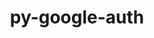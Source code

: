 ---
title: "py-google-auth"
layout: cache
categories: [package, develop]
meta: {"compilers": ["gcc@=11.4.0", "gcc@=13.2.0"], "num_specs": 17, "num_specs_by_stack": {"e4s": 5, "e4s-neoverse_v1": 2, "ml-linux-aarch64-cpu": 5, "ml-linux-aarch64-cuda": 5, "ml-linux-x86_64-cpu": 5, "ml-linux-x86_64-cuda": 5, "root": 17}, "oss": ["ubuntu22.04", "ubuntu24.04"], "platforms": ["linux"], "stacks": ["e4s", "e4s-neoverse_v1", "ml-linux-aarch64-cpu", "ml-linux-aarch64-cuda", "ml-linux-x86_64-cpu", "ml-linux-x86_64-cuda", "root"], "targets": ["aarch64", "neoverse_v1", "x86_64_v3"], "versions": ["2.27.0"]}
spec_details: [{"compiler": "gcc@=11.4.0", "hash": "466xvjv5b6sd735647l7zboxataqbiwq", "os": "ubuntu22.04", "platform": "linux", "size": "-", "stacks": ["e4s", "root"], "target": "x86_64_v3", "variants": ["~aiohttp", "build_system=python_pip"], "versions": ["2.27.0"]}, {"compiler": "gcc@=11.4.0", "hash": "4ezbf6dikeeaqudrsetl3u3ymsevi2oe", "os": "ubuntu22.04", "platform": "linux", "size": "-", "stacks": ["e4s", "root"], "target": "x86_64_v3", "variants": ["~aiohttp", "build_system=python_pip"], "versions": ["2.27.0"]}, {"compiler": "gcc@=13.2.0", "hash": "c2ajj7iwjwnyzy6jahxnyevuqa5nmscm", "os": "ubuntu24.04", "platform": "linux", "size": "-", "stacks": ["ml-linux-aarch64-cpu", "ml-linux-aarch64-cuda", "root"], "target": "aarch64", "variants": ["~aiohttp", "build_system=python_pip"], "versions": ["2.27.0"]}, {"compiler": "gcc@=13.2.0", "hash": "chyzvjoz24qq2nb7d44homs2ktoxhn2u", "os": "ubuntu24.04", "platform": "linux", "size": "-", "stacks": ["ml-linux-aarch64-cpu", "ml-linux-aarch64-cuda", "root"], "target": "aarch64", "variants": ["~aiohttp", "build_system=python_pip"], "versions": ["2.27.0"]}, {"compiler": "gcc@=11.4.0", "hash": "fic7qj252ff3hpbgievvnkkyzos6dcrs", "os": "ubuntu22.04", "platform": "linux", "size": "-", "stacks": ["e4s", "root"], "target": "x86_64_v3", "variants": ["~aiohttp", "build_system=python_pip"], "versions": ["2.27.0"]}, {"compiler": "gcc@=13.2.0", "hash": "ftf45v5v2optx6zhbnmggjefojp3qn3p", "os": "ubuntu24.04", "platform": "linux", "size": "-", "stacks": ["ml-linux-x86_64-cpu", "ml-linux-x86_64-cuda", "root"], "target": "x86_64_v3", "variants": ["~aiohttp", "build_system=python_pip"], "versions": ["2.27.0"]}, {"compiler": "gcc@=11.4.0", "hash": "g6idhpcfuim34picvyn6r44edue7kyeu", "os": "ubuntu22.04", "platform": "linux", "size": "-", "stacks": ["e4s-neoverse_v1", "root"], "target": "neoverse_v1", "variants": ["~aiohttp", "build_system=python_pip"], "versions": ["2.27.0"]}, {"compiler": "gcc@=13.2.0", "hash": "iaj7xkk5q5aijadbbxogoexu67ozo364", "os": "ubuntu24.04", "platform": "linux", "size": "-", "stacks": ["ml-linux-x86_64-cpu", "ml-linux-x86_64-cuda", "root"], "target": "x86_64_v3", "variants": ["~aiohttp", "build_system=python_pip"], "versions": ["2.27.0"]}, {"compiler": "gcc@=13.2.0", "hash": "l2htzn5d2nyrbsjfvktgvllqe2yaqwca", "os": "ubuntu24.04", "platform": "linux", "size": "-", "stacks": ["ml-linux-x86_64-cpu", "ml-linux-x86_64-cuda", "root"], "target": "x86_64_v3", "variants": ["~aiohttp", "build_system=python_pip"], "versions": ["2.27.0"]}, {"compiler": "gcc@=13.2.0", "hash": "l4v5mxvcl2qrrh2sg7iodurk24yb5hw7", "os": "ubuntu24.04", "platform": "linux", "size": "-", "stacks": ["ml-linux-x86_64-cpu", "ml-linux-x86_64-cuda", "root"], "target": "x86_64_v3", "variants": ["~aiohttp", "build_system=python_pip"], "versions": ["2.27.0"]}, {"compiler": "gcc@=13.2.0", "hash": "nor3zdeo424rnrsjs27zlitswlovsv5q", "os": "ubuntu24.04", "platform": "linux", "size": "-", "stacks": ["ml-linux-aarch64-cpu", "ml-linux-aarch64-cuda", "root"], "target": "aarch64", "variants": ["~aiohttp", "build_system=python_pip"], "versions": ["2.27.0"]}, {"compiler": "gcc@=11.4.0", "hash": "qaw3triyqyk577fuihvb6d23icvgoxnm", "os": "ubuntu22.04", "platform": "linux", "size": "-", "stacks": ["e4s", "root"], "target": "x86_64_v3", "variants": ["~aiohttp", "build_system=python_pip"], "versions": ["2.27.0"]}, {"compiler": "gcc@=11.4.0", "hash": "rhtytoo2y3m2tvhokmlsdgx2yjx2g3dp", "os": "ubuntu22.04", "platform": "linux", "size": "-", "stacks": ["e4s-neoverse_v1", "root"], "target": "neoverse_v1", "variants": ["~aiohttp", "build_system=python_pip"], "versions": ["2.27.0"]}, {"compiler": "gcc@=13.2.0", "hash": "twr4u5or6u4xz5j2gsjvupqr2o3oaxeb", "os": "ubuntu24.04", "platform": "linux", "size": "-", "stacks": ["ml-linux-aarch64-cpu", "ml-linux-aarch64-cuda", "root"], "target": "aarch64", "variants": ["~aiohttp", "build_system=python_pip"], "versions": ["2.27.0"]}, {"compiler": "gcc@=11.4.0", "hash": "vlepojk3oh2ek2tuucrdtcvxcb6fpjdu", "os": "ubuntu22.04", "platform": "linux", "size": "-", "stacks": ["e4s", "root"], "target": "x86_64_v3", "variants": ["~aiohttp", "build_system=python_pip"], "versions": ["2.27.0"]}, {"compiler": "gcc@=13.2.0", "hash": "yt7vxg63dv7p3fdyfgwflh436uolsijx", "os": "ubuntu24.04", "platform": "linux", "size": "-", "stacks": ["ml-linux-aarch64-cpu", "ml-linux-aarch64-cuda", "root"], "target": "aarch64", "variants": ["~aiohttp", "build_system=python_pip"], "versions": ["2.27.0"]}, {"compiler": "gcc@=13.2.0", "hash": "yydjfwqbwsi2ch5xm4qt3sdqgntapl26", "os": "ubuntu24.04", "platform": "linux", "size": "-", "stacks": ["ml-linux-x86_64-cpu", "ml-linux-x86_64-cuda", "root"], "target": "x86_64_v3", "variants": ["~aiohttp", "build_system=python_pip"], "versions": ["2.27.0"]}]
---